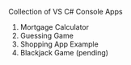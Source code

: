Collection of VS C# Console Apps
1.  Mortgage Calculator
2.  Guessing Game
3.  Shopping App Example
4.  Blackjack Game (pending)
